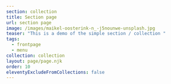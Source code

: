 ```yaml
---
section: collection
title: Section page
url: section page
image: /images/maikel-oosterink-n_-j5nounwe-unsplash.jpg
teaser: "This is a demo of the simple section / collection "
tags:
  - frontpage
  - menu
collection: collection
layout: page/page.njk
order: 10
eleventyExcludeFromCollections: false
---
```

